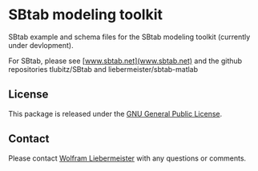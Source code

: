 SBtab modeling toolkit
======================

SBtab example and schema files for the SBtab modeling toolkit (currently under devlopment).

For SBtab, please see [www.sbtab.net](www.sbtab.net) and the github repositories tlubitz/SBtab and liebermeister/sbtab-matlab

## License
This package is released under the [GNU General Public License](LICENSE).

## Contact
Please contact [Wolfram Liebermeister](mailto:wolfram.liebermeister@gmail.com) with any questions or comments.
